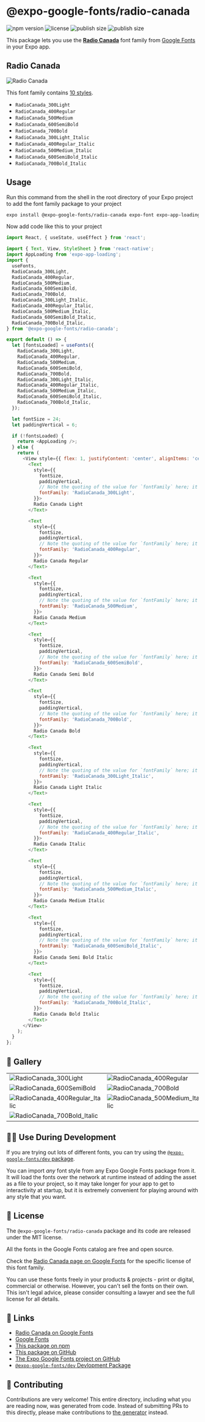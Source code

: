 # @expo-google-fonts/radio-canada

![npm version](https://flat.badgen.net/npm/v/@expo-google-fonts/radio-canada)
![license](https://flat.badgen.net/github/license/expo/google-fonts)
![publish size](https://flat.badgen.net/packagephobia/install/@expo-google-fonts/radio-canada)
![publish size](https://flat.badgen.net/packagephobia/publish/@expo-google-fonts/radio-canada)

This package lets you use the [**Radio Canada**](https://fonts.google.com/specimen/Radio+Canada) font family from [Google Fonts](https://fonts.google.com/) in your Expo app.

## Radio Canada

![Radio Canada](./font-family.png)

This font family contains [10 styles](#-gallery).

- `RadioCanada_300Light`
- `RadioCanada_400Regular`
- `RadioCanada_500Medium`
- `RadioCanada_600SemiBold`
- `RadioCanada_700Bold`
- `RadioCanada_300Light_Italic`
- `RadioCanada_400Regular_Italic`
- `RadioCanada_500Medium_Italic`
- `RadioCanada_600SemiBold_Italic`
- `RadioCanada_700Bold_Italic`

## Usage

Run this command from the shell in the root directory of your Expo project to add the font family package to your project
```sh
expo install @expo-google-fonts/radio-canada expo-font expo-app-loading
```

Now add code like this to your project
```js
import React, { useState, useEffect } from 'react';

import { Text, View, StyleSheet } from 'react-native';
import AppLoading from 'expo-app-loading';
import {
  useFonts,
  RadioCanada_300Light,
  RadioCanada_400Regular,
  RadioCanada_500Medium,
  RadioCanada_600SemiBold,
  RadioCanada_700Bold,
  RadioCanada_300Light_Italic,
  RadioCanada_400Regular_Italic,
  RadioCanada_500Medium_Italic,
  RadioCanada_600SemiBold_Italic,
  RadioCanada_700Bold_Italic,
} from '@expo-google-fonts/radio-canada';

export default () => {
  let [fontsLoaded] = useFonts({
    RadioCanada_300Light,
    RadioCanada_400Regular,
    RadioCanada_500Medium,
    RadioCanada_600SemiBold,
    RadioCanada_700Bold,
    RadioCanada_300Light_Italic,
    RadioCanada_400Regular_Italic,
    RadioCanada_500Medium_Italic,
    RadioCanada_600SemiBold_Italic,
    RadioCanada_700Bold_Italic,
  });

  let fontSize = 24;
  let paddingVertical = 6;

  if (!fontsLoaded) {
    return <AppLoading />;
  } else {
    return (
      <View style={{ flex: 1, justifyContent: 'center', alignItems: 'center' }}>
        <Text
          style={{
            fontSize,
            paddingVertical,
            // Note the quoting of the value for `fontFamily` here; it expects a string!
            fontFamily: 'RadioCanada_300Light',
          }}>
          Radio Canada Light
        </Text>

        <Text
          style={{
            fontSize,
            paddingVertical,
            // Note the quoting of the value for `fontFamily` here; it expects a string!
            fontFamily: 'RadioCanada_400Regular',
          }}>
          Radio Canada Regular
        </Text>

        <Text
          style={{
            fontSize,
            paddingVertical,
            // Note the quoting of the value for `fontFamily` here; it expects a string!
            fontFamily: 'RadioCanada_500Medium',
          }}>
          Radio Canada Medium
        </Text>

        <Text
          style={{
            fontSize,
            paddingVertical,
            // Note the quoting of the value for `fontFamily` here; it expects a string!
            fontFamily: 'RadioCanada_600SemiBold',
          }}>
          Radio Canada Semi Bold
        </Text>

        <Text
          style={{
            fontSize,
            paddingVertical,
            // Note the quoting of the value for `fontFamily` here; it expects a string!
            fontFamily: 'RadioCanada_700Bold',
          }}>
          Radio Canada Bold
        </Text>

        <Text
          style={{
            fontSize,
            paddingVertical,
            // Note the quoting of the value for `fontFamily` here; it expects a string!
            fontFamily: 'RadioCanada_300Light_Italic',
          }}>
          Radio Canada Light Italic
        </Text>

        <Text
          style={{
            fontSize,
            paddingVertical,
            // Note the quoting of the value for `fontFamily` here; it expects a string!
            fontFamily: 'RadioCanada_400Regular_Italic',
          }}>
          Radio Canada Italic
        </Text>

        <Text
          style={{
            fontSize,
            paddingVertical,
            // Note the quoting of the value for `fontFamily` here; it expects a string!
            fontFamily: 'RadioCanada_500Medium_Italic',
          }}>
          Radio Canada Medium Italic
        </Text>

        <Text
          style={{
            fontSize,
            paddingVertical,
            // Note the quoting of the value for `fontFamily` here; it expects a string!
            fontFamily: 'RadioCanada_600SemiBold_Italic',
          }}>
          Radio Canada Semi Bold Italic
        </Text>

        <Text
          style={{
            fontSize,
            paddingVertical,
            // Note the quoting of the value for `fontFamily` here; it expects a string!
            fontFamily: 'RadioCanada_700Bold_Italic',
          }}>
          Radio Canada Bold Italic
        </Text>
      </View>
    );
  }
};

```

## 🔡 Gallery


||||
|-|-|-|
|![RadioCanada_300Light](./RadioCanada_300Light.ttf.png)|![RadioCanada_400Regular](./RadioCanada_400Regular.ttf.png)|![RadioCanada_500Medium](./RadioCanada_500Medium.ttf.png)||
|![RadioCanada_600SemiBold](./RadioCanada_600SemiBold.ttf.png)|![RadioCanada_700Bold](./RadioCanada_700Bold.ttf.png)|![RadioCanada_300Light_Italic](./RadioCanada_300Light_Italic.ttf.png)||
|![RadioCanada_400Regular_Italic](./RadioCanada_400Regular_Italic.ttf.png)|![RadioCanada_500Medium_Italic](./RadioCanada_500Medium_Italic.ttf.png)|![RadioCanada_600SemiBold_Italic](./RadioCanada_600SemiBold_Italic.ttf.png)||
|![RadioCanada_700Bold_Italic](./RadioCanada_700Bold_Italic.ttf.png)||||


## 👩‍💻 Use During Development

If you are trying out lots of different fonts, you can try using the [`@expo-google-fonts/dev` package](https://github.com/expo/google-fonts/tree/master/font-packages/dev#readme).

You can import *any* font style from any Expo Google Fonts package from it. It will load the fonts
over the network at runtime instead of adding the asset as a file to your project, so it may take longer
for your app to get to interactivity at startup, but it is extremely convenient
for playing around with any style that you want.

## 📖 License

The `@expo-google-fonts/radio-canada` package and its code are released under the MIT license.

All the fonts in the Google Fonts catalog are free and open source.

Check the [Radio Canada page on Google Fonts](https://fonts.google.com/specimen/Radio+Canada) for the specific license of this font family.

You can use these fonts freely in your products & projects - print or digital, commercial or otherwise. However, you can't sell the fonts on their own. This isn't legal advice, please consider consulting a lawyer and see the full license for all details.

## 🔗 Links

- [Radio Canada on Google Fonts](https://fonts.google.com/specimen/Radio+Canada)
- [Google Fonts](https://fonts.google.com/)
- [This package on npm](https://www.npmjs.com/package/@expo-google-fonts/radio-canada)
- [This package on GitHub](https://github.com/expo/google-fonts/tree/master/font-packages/radio-canada)
- [The Expo Google Fonts project on GitHub](https://github.com/expo/google-fonts)
- [`@expo-google-fonts/dev` Devlopment Package](https://github.com/expo/google-fonts/tree/master/font-packages/dev)

## 🤝 Contributing

Contributions are very welcome! This entire directory, including what you are reading now, was generated from code. Instead of submitting PRs to this directly, please make contributions to [the generator](https://github.com/expo/google-fonts/tree/master/packages/generator) instead.
